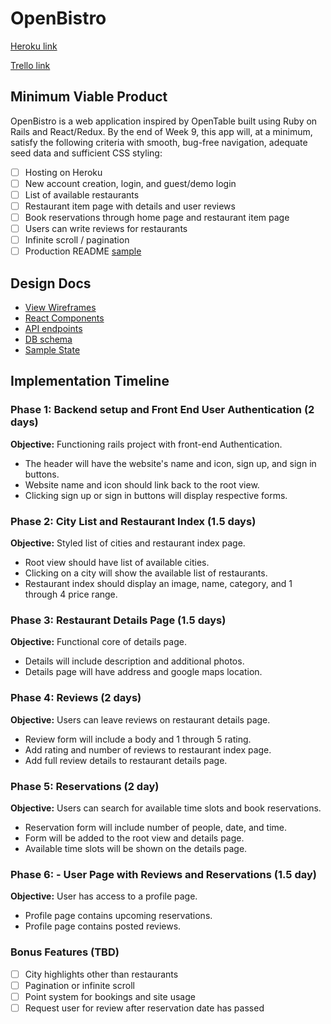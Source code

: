 # OpenBistro

[Heroku link][heroku]

[Trello link][trello]

[heroku]: https://openbistro.herokuapp.com/
[trello]: https://trello.com/b/ELTsC2u0/openbistro

## Minimum Viable Product

OpenBistro is a web application inspired by OpenTable built using Ruby on Rails
and React/Redux.  By the end of Week 9, this app will, at a minimum, satisfy the
following criteria with smooth, bug-free navigation, adequate seed data and
sufficient CSS styling:

- [ ] Hosting on Heroku
- [ ] New account creation, login, and guest/demo login
- [ ] List of available restaurants
- [ ] Restaurant item page with details and user reviews
- [ ] Book reservations through home page and restaurant item page
- [ ] Users can write reviews for restaurants
- [ ] Infinite scroll / pagination
- [ ] Production README [sample](docs/production_readme.md)

## Design Docs
* [View Wireframes][wireframes]
* [React Components][components]
* [API endpoints][api-endpoints]
* [DB schema][schema]
* [Sample State][sample-state]

[wireframes]: ../docs/wireframes
[components]: ../docs/component-hierarchy.md
[sample-state]: ../docs/sample-state.md
[api-endpoints]: ../docs/api-endpoints.md
[schema]: ../docs/schema.md

## Implementation Timeline

### Phase 1: Backend setup and Front End User Authentication (2 days)

**Objective:** Functioning rails project with front-end Authentication.
* The header will have the website's name and icon, sign up, and sign in
buttons.
* Website name and icon should link back to the root view.
* Clicking sign up or sign in buttons will display respective forms.

### Phase 2: City List and Restaurant Index (1.5 days)

**Objective:** Styled list of cities and restaurant index page.
* Root view should have list of available cities.
* Clicking on a city will show the available list of restaurants.
* Restaurant index should display an image, name, category, and 1 through 4 price range.

### Phase 3: Restaurant Details Page (1.5 days)

**Objective:** Functional core of details page.
* Details will include description and additional photos.
* Details page will have address and google maps location.

### Phase 4: Reviews (2 days)

**Objective:** Users can leave reviews on restaurant details page.
* Review form will include a body and 1 through 5 rating.
* Add rating and number of reviews to restaurant index page.
* Add full review details to restaurant details page.

### Phase 5: Reservations (2 day)

**Objective:** Users can search for available time slots and book reservations.
* Reservation form will include number of people, date, and time.
* Form will be added to the root view and details page.
* Available time slots will be shown on the details page.


### Phase 6: - User Page with Reviews and Reservations (1.5 day)

**Objective:** User has access to a profile page.
* Profile page contains upcoming reservations.
* Profile page contains posted reviews.

### Bonus Features (TBD)
- [ ] City highlights other than restaurants
- [ ] Pagination or infinite scroll
- [ ] Point system for bookings and site usage
- [ ] Request user for review after reservation date has passed
